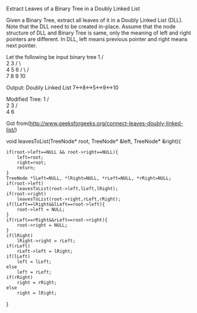 Extract Leaves of a Binary Tree in a Doubly Linked List

Given a Binary Tree, extract all leaves of it in a Doubly Linked List (DLL). Note that the 
DLL need to be created in-place. Assume that the node structure of DLL and Binary Tree is 
same, only the meaning of left and right pointers are different. In DLL, left means 
previous pointer and right means next pointer.


Let the following be input binary tree
        1
     /     \
    2       3
   / \       \
  4   5       6
 / \         / \
7   8       9   10


Output:
Doubly Linked List
7<->8<->5<->9<->10

Modified Tree:
        1
     /     \
    2       3
   /         \
  4           6
  
  
Got from(http://www.geeksforgeeks.org/connect-leaves-doubly-linked-list/)

void leavesToList(TreeNode* root, TreeNode* &left, TreeNode* &right){
    
    if(root->left==NULL && root->right==NULL){
        left=root;
        right=root;
        return;
    }
    TreeNode *lLeft=NULL, *lRight=NULL, *rLeft=NULL, *rRight=NULL;
    if(root->left)
        leavesToList(root->left,lLeft,lRight);
    if(root->right)
        leavesToList(root->right,rLeft,rRight);
    if(lLeft==lRight&&lLeft==root->left){
        root->left = NULL;
    }
    if(rLeft==rRight&&rLeft==root->right){
        root->right = NULL;
    }
    if(lRight)
        lRight->right = rLeft;
    if(rLeft)
        rLeft->left = lRight;
    if(lLeft)
        left = lLeft;
    else
        left = rLeft;
    if(rRight)
        right = rRight;
    else
        right = lRight;
}